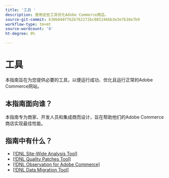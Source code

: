 ```yaml
---
title: '工具 '
description: 使用这些工具优化Adobe Commerce商店。
source-git-commit: 630b840f7b2b762172bc085246bb3e3e7b10e7b9
workflow-type: tm+mt
source-wordcount: '0'
ht-degree: 0%

---
```


# 工具

本指南旨在为您提供必要的工具，以便运行成功、优化且运行正常的Adobe Commerce网站。

## 本指南面向谁？

本指南专为商家、开发人员和集成商而设计，旨在帮助他们的Adobe Commerce商店实现最佳性能。

## 指南中有什么？

* [[!DNL Site-Wide Analysis Tool]](../tools/site-wide-analysis-tool/intro.md)
* [[!DNL Quality Patches Tool]](https://devdocs.magento.com/quality-patches/tool.html)
* [[!DNL Observation for Adobe Commerce]](../tools/observation-for-adobe-commerce/intro.md)
* [[!DNL Data Migration Tool]](data-migration-tool/how-migration-works.md)
